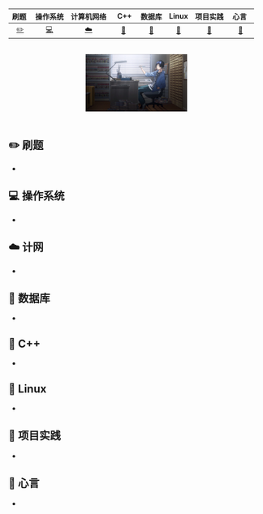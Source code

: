 <br>

|  刷题&nbsp;   |    操作系统    | 计算机网络  | &nbsp;&nbsp;C++&nbsp; |      数据库       |     Linux     |     项目实践     | &nbsp;心言&nbsp;&nbsp; |
| :-----------: | :------------: | :---------: | :-------------------: | :---------------: | :-----------: | :--------------: | :--------------------: |
| [:pencil2:]() | [:computer:]() | [:cloud:]() |       [:art:]()       | [:floppy_disk:]() | [:wrench:]( ) | [:watermelon:]() |       [:memo:]()       |

<br>

<div align="center">
    <img src="https://github.com/ZYBO-o/Accumulation/blob/main/%E5%9B%BE%E7%89%87/1.jpeg" width="200px">
</div>

<br>

## :pencil2: 刷题

- 

## :computer: 操作系统

- 

## :cloud: 计网

- 

## :floppy_disk: 数据库

- 

## :art: C++

- 

## :wrench: Linux

- 

## :watermelon: 项目实践

- 

## :memo: 心言

+ 